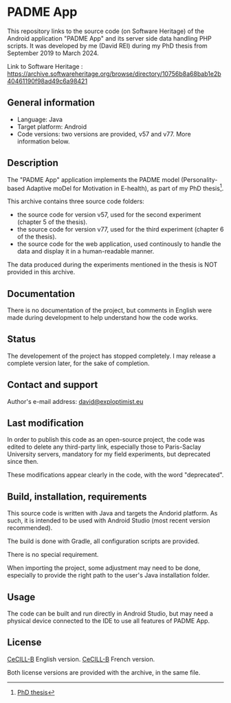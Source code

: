 # PADME App
This repository links to the source code (on Software Heritage) of the Android application "PADME App" and its server side data handling PHP scripts. It was developed by me (David REI) during my PhD thesis from September 2019 to March 2024.

Link to Software Heritage : https://archive.softwareheritage.org/browse/directory/10756b8a68bab1e2b40461190f98ad49c6a98421

## General information
- Language: Java
- Target platform: Android
- Code versions: two versions are provided, v57 and v77. More information below.

## Description
The "PADME App" application implements the PADME model (Personality-based Adaptive moDel for Motivation in E-health), as part of my PhD thesis[^1].

This archive contains three source code folders:
- the source code for version v57, used for the second experiment (chapter 5 of the thesis).
- the source code for version v77, used for the third experiment (chapter 6 of the thesis).
- the source code for the web application, used continously to handle the data and display it in a human-readable manner.

The data produced during the experiments mentioned in the thesis is NOT provided in this archive.

## Documentation
There is no documentation of the project, but comments in English were made during development to help understand how the code works.

## Status
The developement of the project has stopped completely. I may release a complete version later, for the sake of completion.

## Contact and support
Author's e-mail address: david@exploptimist.eu

## Last modification

In order to publish this code as an open-source project, the code was edited to delete any third-party link, especially those to Paris-Saclay University servers, mandatory for my field experiments, but deprecated since then.

These modifications appear clearly in the code, with the word "deprecated".

## Build, installation, requirements
This source code is written with Java and targets the Andorid platform. As such, it is intended to be used with Android Studio (most recent version recommended).

The build is done with Gradle, all configuration scripts are provided.

There is no special requirement.

When importing the project, some adjustment may need to be done, especially to provide the right path to the user's Java installation folder.

## Usage
The code can be built and run directly in Android Studio, but may need a physical device connected to the IDE to use all features of PADME App.

## License
[CeCILL-B](http://www.cecill.info/licences/Licence_CeCILL-B_V1-en.html) English version.
[CeCILL-B](http://www.cecill.info/licences/Licence_CeCILL-B_V1-fr.html) French version.

Both license versions are provided with the archive, in the same file.

[^1]: [PhD thesis](https://hal.science/tel-04538519)
